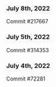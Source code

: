 ### July 8th, 2022

Commit #217667

### July 5th, 2022

Commit #314353


### July 4th, 2022

Commit #72281
